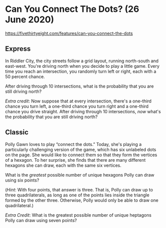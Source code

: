 # Can You Connect The Dots? (26 June 2020)

https://fivethirtyeight.com/features/can-you-connect-the-dots

## Express

In Riddler City, the city streets follow a grid layout, running north-south and east-west.
You're driving north when you decide to play a little game.
Every time you reach an intersection, you randomly turn left or right, each with a 50 percent chance.

After driving through 10 intersections, what is the probability that you are still driving north?

*Extra credit*: Now suppose that at every intersection, there's a one-third chance you turn left, a one-third chance you turn right and a one-third chance you drive straight.
After driving through 10 intersections, *now* what's the probability that you are still driving north?

## Classic

Polly Gawn loves to play “connect the dots.”
Today, she's playing a particularly challenging version of the game, which has six unlabeled dots on the page.
She would like to connect them so that they form the vertices of a hexagon.
To her surprise, she finds that there are many different hexagons she can draw, each with the same six vertices.

What is the *greatest* possible number of unique hexagons Polly can draw using six points?

(*Hint*: With four points, that answer is three.
That is, Polly can draw up to three quadrilaterals, as long as one of the points lies inside the triangle formed by the other three.
Otherwise, Polly would only be able to draw one quadrilateral.)

*Extra Credit*: What is the greatest possible number of unique heptagons Polly can draw using seven points?

